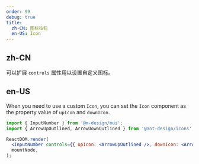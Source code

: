```yaml
---
order: 99
debug: true
title:
  zh-CN: 图标按钮
  en-US: Icon
---
```


## zh-CN

可以扩展 `controls` 属性用以设置自定义图标。

## en-US

When you need to use a custom `Icon`, you can set the `Icon` component as the property value of `upIcon` and `downIcon`.

```jsx
import { InputNumber } from '@m-design/mui';
import { ArrowUpOutlined, ArrowDownOutlined } from '@ant-design/icons';

ReactDOM.render(
  <InputNumber controls={{ upIcon: <ArrowUpOutlined />, downIcon: <ArrowDownOutlined /> }} />,
  mountNode,
);
```

